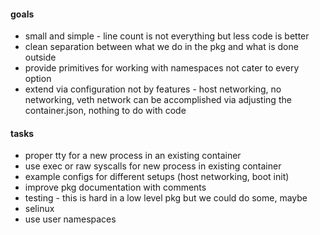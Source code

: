 #### goals
* small and simple - line count is not everything but less code is better
* clean separation between what we do in the pkg and what is done outside
* provide primitives for working with namespaces not cater to every option
* extend via configuration not by features - host networking, no networking, veth network can be accomplished via adjusting the container.json, nothing to do with code

#### tasks
* proper tty for a new process in an existing container
* use exec or raw syscalls for new process in existing container
* example configs for different setups (host networking, boot init)
* improve pkg documentation with comments
* testing - this is hard in a low level pkg but we could do some, maybe
* selinux
* use user namespaces
